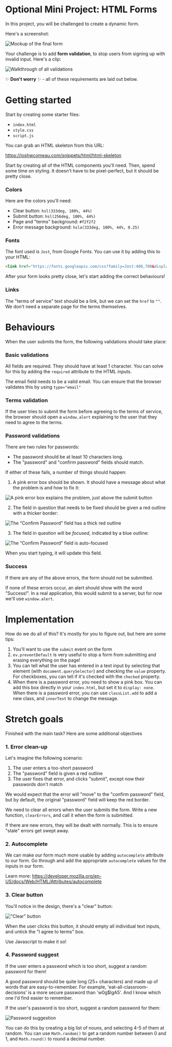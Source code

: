 # Optional Mini Project: HTML Forms

In this project, you will be challenged to create a dynamic form.

Here's a screenshot:

![Mockup of the final form](./assets/mockup.png)

Your challenge is to add **form validation**, to stop users from signing up with invalid input. Here's a clip:

![Walkthrough of all validations](./assets/validations.gif)

✨ **Don't worry** ✨ - all of these requirements are laid out below.

# Getting started

Start by creating some starter files:

- `index.html`
- `style.css`
- `script.js`

You can grab an HTML skeleton from this URL:

https://joshwcomeau.com/snippets/html/html-skeleton

Start by creating all of the HTML components you'll need. Then, spend some time on styling. It doesn't have to be pixel-perfect, but it should be pretty close.

### Colors

Here are the colors you'll need:

- Clear button: `hsl(333deg, 100%, 44%)`
- Submit button: `hsl(256deg, 100%, 44%)`
- Page and "terms" background: `#f2f2f2`
- Error message background: `hsla(333deg, 100%, 44%, 0.25)`

### Fonts

The font used is `Jost`, from Google Fonts. You can use it by adding this to your HTML:

```html
<link href="https://fonts.googleapis.com/css?family=Jost:400,700&display=swap" rel="stylesheet"/>
```

After your form looks pretty close, let's start adding the correct behaviours!

### Links

The "terms of service" text should be a link, but we can set the `href` to `""`. We don't need a separate page for the terms themselves.

# Behaviours

When the user submits the form, the following validations should take place:

### Basic validations

All fields are required. They should have at least 1 character. You can solve for this by adding the `required` attribute to the HTML inputs.

The email field needs to be a valid email. You can ensure that the browser validates this by using `type="email"`

### Terms validation

If the user tries to submit the form before agreeing to the terms of service, the browser should open a `window.alert` explaining to the user that they need to agree to the terms.

### Password validations

There are two rules for passwords:

- The password should be at least 10 characters long.
- The "password" and "confirm password" fields should match.

If either of these fails, a number of things should happen:

1. A pink error box should be shown. It should have a message about what the problem is and how to fix it:

![A pink error box explains the problem, just above the submit button](./assets/error-box.png)

2. The field in question that needs to be fixed should be given a red outline with a thicker border:

![The “Confirm Password” field has a thick red outline](./assets/input-highlight.png)

3. The field in question will be _focused_, indicated by a blue outline:

![The “Confirm Password” field is auto-focused](./assets/focused.png)

When you start typing, it will update this field.

### Success

If there are any of the above errors, the form should not be submitted.

If none of these errors occur, an alert should show with the word "Success!". In a real application, this would submit to a server, but for now we'll use `window.alert`.

# Implementation

How do we do all of this? It's mostly for you to figure out, but here are some tips:

1. You'll want to use the `submit` event on the form
2. `ev.preventDefault` is very useful to stop a form from submitting and erasing everything on the page!
3. You can tell what the user has entered in a text input by selecting that element (with `document.querySelector`) and checking the `value` property. For checkboxes, you can tell if it's checked with the `checked` property.
4. When there is a password error, you need to show a pink box. You can add this box directly in your `index.html`, but set it to `display: none`. When there is a password error, you can use `classList.add` to add a new class, and `innerText` to change the message.

# Stretch goals

Finished with the main task? Here are some additional objectives

### 1. Error clean-up

Let's imagine the following scenario:

1. The user enters a too-short password
2. The "password" field is given a red outline
3. The user fixes that error, and clicks "submit", except now their passwords don't match

We would expect that the error will "move" to the "confirm password" field, but by default, the original "password" field will keep the red border.

We need to clear all errors when the user submits the form. Write a new function, `clearErrors`, and call it when the form is submitted.

If there are new errors, they will be dealt with normally. This is to ensure "stale" errors get swept away.

### 2. Autocomplete

We can make our form much more usable by adding `autocomplete` attribute to our form. Go through and add the appropriate `autocomplete` values for the inputs in our form.

Learn more: https://developer.mozilla.org/en-US/docs/Web/HTML/Attributes/autocomplete

### 3. Clear button

You'll notice in the design, there's a "clear" button:

!["Clear" button](./assets/clear.png)

When the user clicks this button, it should empty all individual text inputs, and untick the "I agree to terms" box.

Use Javascript to make it so!

### 4. Password suggest

If the user enters a password which is too short, suggest a random password for them!

A good password should be quite long (25+ characters) and made up of words that are easy-to-remember. For example, 'eat-all-classroom-decisions' is a more secure password than 'w0g\$lgA5'. And I know which one I'd find easier to remember.

If the user's password is too short, suggest a random password for them:

![Password suggestion](./assets/suggestion.png)

You can do this by creating a big list of nouns, and selecting 4-5 of them at random. You can use `Math.random()` to get a random number between 0 and 1, and `Math.round()` to round a decimal number.
